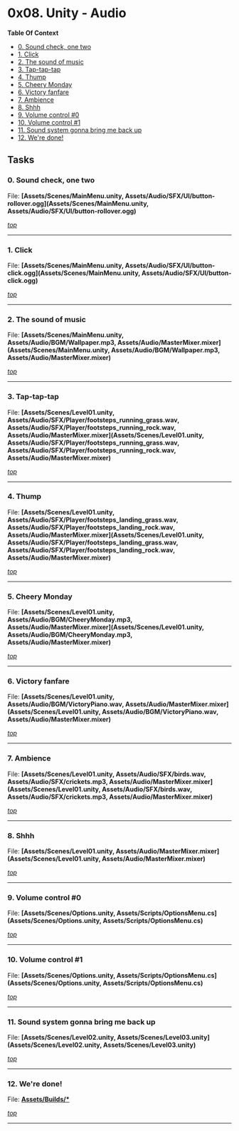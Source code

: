 # 0x08. Unity - Audio

**Table Of Context**
- [0. Sound check, one two](#0-Sound-check,-one-two)
- [1. Click](#1-Click)
- [2. The sound of music](#2-The-sound-of-music)
- [3. Tap-tap-tap](#3-Tap-tap-tap)
- [4. Thump](#4-Thump)
- [5. Cheery Monday](#5-Cheery-Monday)
- [6. Victory fanfare](#6-Victory-fanfare)
- [7. Ambience](#7-Ambience)
- [8. Shhh](#8-Shhh)
- [9. Volume control #0](#9-Volume-control-0)
- [10. Volume control #1](#10-Volume-control-1)
- [11. Sound system gonna bring me back up](#11-Sound-system-gonna-bring-me-back-up)
- [12. We're done!](#12-We're-done!)

## Tasks


### 0. Sound check, one two
File: **[Assets/Scenes/MainMenu.unity, Assets/Audio/SFX/UI/button-rollover.ogg](Assets/Scenes/MainMenu.unity, Assets/Audio/SFX/UI/button-rollover.ogg)**




*[top](#0x08-Unity---Audio)*

---


### 1. Click
File: **[Assets/Scenes/MainMenu.unity, Assets/Audio/SFX/UI/button-click.ogg](Assets/Scenes/MainMenu.unity, Assets/Audio/SFX/UI/button-click.ogg)**




*[top](#0x08-Unity---Audio)*

---


### 2. The sound of music
File: **[Assets/Scenes/MainMenu.unity, Assets/Audio/BGM/Wallpaper.mp3, Assets/Audio/MasterMixer.mixer](Assets/Scenes/MainMenu.unity, Assets/Audio/BGM/Wallpaper.mp3, Assets/Audio/MasterMixer.mixer)**




*[top](#0x08-Unity---Audio)*

---


### 3. Tap-tap-tap
File: **[Assets/Scenes/Level01.unity, Assets/Audio/SFX/Player/footsteps_running_grass.wav, Assets/Audio/SFX/Player/footsteps_running_rock.wav, Assets/Audio/MasterMixer.mixer](Assets/Scenes/Level01.unity, Assets/Audio/SFX/Player/footsteps_running_grass.wav, Assets/Audio/SFX/Player/footsteps_running_rock.wav, Assets/Audio/MasterMixer.mixer)**




*[top](#0x08-Unity---Audio)*

---


### 4. Thump
File: **[Assets/Scenes/Level01.unity, Assets/Audio/SFX/Player/footsteps_landing_grass.wav, Assets/Audio/SFX/Player/footsteps_landing_rock.wav, Assets/Audio/MasterMixer.mixer](Assets/Scenes/Level01.unity, Assets/Audio/SFX/Player/footsteps_landing_grass.wav, Assets/Audio/SFX/Player/footsteps_landing_rock.wav, Assets/Audio/MasterMixer.mixer)**




*[top](#0x08-Unity---Audio)*

---


### 5. Cheery Monday
File: **[Assets/Scenes/Level01.unity, Assets/Audio/BGM/CheeryMonday.mp3, Assets/Audio/MasterMixer.mixer](Assets/Scenes/Level01.unity, Assets/Audio/BGM/CheeryMonday.mp3, Assets/Audio/MasterMixer.mixer)**




*[top](#0x08-Unity---Audio)*

---


### 6. Victory fanfare
File: **[Assets/Scenes/Level01.unity, Assets/Audio/BGM/VictoryPiano.wav, Assets/Audio/MasterMixer.mixer](Assets/Scenes/Level01.unity, Assets/Audio/BGM/VictoryPiano.wav, Assets/Audio/MasterMixer.mixer)**




*[top](#0x08-Unity---Audio)*

---


### 7. Ambience
File: **[Assets/Scenes/Level01.unity, Assets/Audio/SFX/birds.wav, Assets/Audio/SFX/crickets.mp3, Assets/Audio/MasterMixer.mixer](Assets/Scenes/Level01.unity, Assets/Audio/SFX/birds.wav, Assets/Audio/SFX/crickets.mp3, Assets/Audio/MasterMixer.mixer)**




*[top](#0x08-Unity---Audio)*

---


### 8. Shhh
File: **[Assets/Scenes/Level01.unity, Assets/Audio/MasterMixer.mixer](Assets/Scenes/Level01.unity, Assets/Audio/MasterMixer.mixer)**




*[top](#0x08-Unity---Audio)*

---


### 9. Volume control #0
File: **[Assets/Scenes/Options.unity, Assets/Scripts/OptionsMenu.cs](Assets/Scenes/Options.unity, Assets/Scripts/OptionsMenu.cs)**




*[top](#0x08-Unity---Audio)*

---


### 10. Volume control #1
File: **[Assets/Scenes/Options.unity, Assets/Scripts/OptionsMenu.cs](Assets/Scenes/Options.unity, Assets/Scripts/OptionsMenu.cs)**




*[top](#0x08-Unity---Audio)*

---


### 11. Sound system gonna bring me back up
File: **[Assets/Scenes/Level02.unity, Assets/Scenes/Level03.unity](Assets/Scenes/Level02.unity, Assets/Scenes/Level03.unity)**




*[top](#0x08-Unity---Audio)*

---


### 12. We're done!
File: **[Assets/Builds/*](Assets/Builds/*)**




*[top](#0x08-Unity---Audio)*

---


